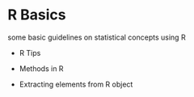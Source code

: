 # R Basics
some basic guidelines on statistical concepts using R

* R Tips

* Methods in R

* Extracting elements from R object